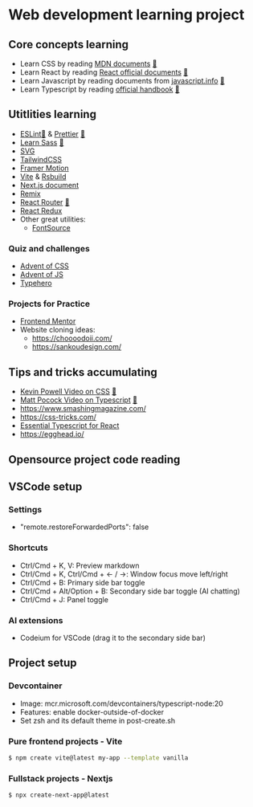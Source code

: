 # Web development learning project

## Core concepts learning

- Learn CSS by reading [MDN documents](https://developer.mozilla.org/en-US/docs/Web/CSS) [📔](core/css/CSSLearningNotes.md)
- Learn React by reading [React official documents](https://react.dev/learn) [📔](core/reactjs/react.dev/ReactLearn.md)
- Learn Javascript by reading documents from [javascript.info](https://javascript.info/) [📔](core/javascript/the-modern-javascript-tutorial/TMJT.md)
- Learn Typescript by reading [official handbook](https://www.typescriptlang.org/docs/handbook/intro.html) [📔](core/typescript/HandbookNotes.md)

## Utitlities learning

- [ESLint](https://eslint.org/docs/latest/use/getting-started)[📔](utilities/eslint-prettier/EslintNotes.md) & [Prettier](https://prettier.io/docs/en/) [📔](utilities/eslint-prettier/PrettierNotes.md)
- [Learn Sass](https://sass-lang.com/guide/) [📔](sass/README.md)
- [SVG](https://developer.mozilla.org/en-US/docs/Web/SVG/Tutorial/Introduction)
- [TailwindCSS](https://tailwindcss.com/docs/installation)
- [Framer Motion](https://www.framer.com/motion/)
- [Vite](https://vite.dev/guide/) & [Rsbuild](https://rsbuild.dev/)
- [Next.js document](https://nextjs.org/docs)
- [Remix](https://remix.run/docs/en/main)
- [React Router](https://reactrouter.com/home) [📔](utilities/react-router/Notes.md)
- [React Redux](https://react-redux.js.org/introduction/getting-started)
- Other great utilities:
  - [FontSource](https://fontsource.org/)

### Quiz and challenges

- [Advent of CSS](https://www.adventofcss.com/)
- [Advent of JS](https://adventofjs.com/)
- [Typehero](https://typehero.dev/)

### Projects for Practice

- [Frontend Mentor](https://www.frontendmentor.io/)
- Website cloning ideas:
  - https://choooodoii.com/
  - https://sankoudesign.com/

## Tips and tricks accumulating

- [Kevin Powell Video on CSS](https://www.youtube.com/@KevinPowell/videos) [📔](core/css/KevinPowellYoutube.md)
- [Matt Pocock Video on Typescript](https://www.youtube.com/@mattpocock/videos) [📔](core/typescript/matt-pocock.md)
- https://www.smashingmagazine.com/
- https://css-tricks.com/
- [Essential Typescript for React](https://www.jacobparis.com/content/react-ts)
- https://egghead.io/

## Opensource project code reading

## VSCode setup

### Settings

- "remote.restoreForwardedPorts": false

### Shortcuts

- Ctrl/Cmd + K, V: Preview markdown
- Ctrl/Cmd + K, Ctrl/Cmd + &larr; / &rarr;: Window focus move left/right
- Ctrl/Cmd + B: Primary side bar toggle
- Ctrl/Cmd + Alt/Option + B: Secondary side bar toggle (AI chatting)
- Ctrl/Cmd + J: Panel toggle

### AI extensions

- Codeium for VSCode (drag it to the secondary side bar)

## Project setup

### Devcontainer

- Image: mcr.microsoft.com/devcontainers/typescript-node:20
- Features: enable docker-outside-of-docker
- Set zsh and its default theme in post-create.sh

### Pure frontend projects - Vite

```bash
$ npm create vite@latest my-app --template vanilla
```

### Fullstack projects - Nextjs

```bash
$ npx create-next-app@latest
```
